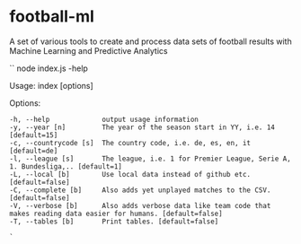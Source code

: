 # football-ml

A set of various tools to create and process data sets of football results with Machine Learning and Predictive Analytics

``
node index.js -help

  Usage: index [options]

  Options:

    -h, --help             output usage information
    -y, --year [n]         The year of the season start in YY, i.e. 14 [default=15]
    -c, --countrycode [s]  The country code, i.e. de, es, en, it [default=de]
    -l, --league [s]       The league, i.e. 1 for Premier League, Serie A, 1. Bundesliga,.. [default=1]
    -L, --local [b]        Use local data instead of github etc. [default=false]
    -C, --complete [b]     Also adds yet unplayed matches to the CSV. [default=false]
    -V, --verbose [b]      Also adds verbose data like team code that makes reading data easier for humans. [default=false]
    -T, --tables [b]       Print tables. [default=false]

```
`
